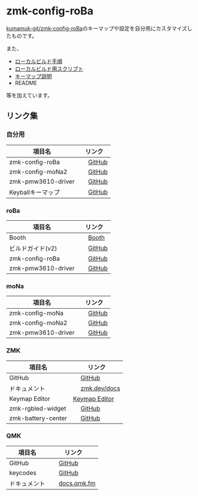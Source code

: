 # zmk-config-roBa
[kumamuk-git/zmk-config-roBa](https://github.com/kumamuk-git/zmk-config-roBa)のキーマップや設定を自分用にカスタマイズしたものです。

また、

- [ローカルビルド手順](https://github.com/kot149/zmk-config-roBa/blob/main/docs/build_locally.md)
- [ローカルビルド用スクリプト](https://github.com/kot149/zmk-config-roBa/blob/main/scripts)
- [キーマップ説明](https://github.com/kot149/zmk-config-roBa/blob/main/docs/keymap.md)
- README

等を加えています。

## リンク集

### 自分用
| 項目名 | リンク |
|---------|-------|
| zmk-config-roBa | <img src="https://github.com/favicon.ico" width="16" height="16"> [GitHub](https://github.com/kot149/zmk-config-roBa) |
| zmk-config-moNa2 | <img src="https://github.com/favicon.ico" width="16" height="16"> [GitHub](https://github.com/kot149/zmk-config-moNa2) |
| zmk-pmw3610-driver | <img src="https://github.com/favicon.ico" width="16" height="16"> [GitHub](https://github.com/kot149/zmk-pmw3610-driver) |
| Keyballキーマップ | <img src="https://github.com/favicon.ico" width="16" height="16"> [GitHub](https://github.com/kot149/keyball/blob/master/qmk_firmware/keyboards/keyball/keyball39/keymaps/viax/keymap.c) |

### roBa

| 項目名 | リンク |
|---------|-------|
| Booth | <img src="https://booth.pm/favicon.ico" width="16" height="16"> [Booth](https://kumamuk.booth.pm) |
| ビルドガイド(v2) | <img src="https://github.com/favicon.ico" width="16" height="16"> [GitHub](https://github.com/kumamuk-git/roBa/blob/main/doc/v2/buildguide_v2.md) |
| zmk-config-roBa | <img src="https://github.com/favicon.ico" width="16" height="16"> [GitHub](https://github.com/kumamuk-git/zmk-config-roBa) |
| zmk-pmw3610-driver | <img src="https://github.com/favicon.ico" width="16" height="16"> [GitHub](https://github.com/kumamuk-git/zmk-pmw3610-driver) |

### moNa

| 項目名 | リンク |
|---------|-------|
| zmk-config-moNa | <img src="https://github.com/favicon.ico" width="16" height="16"> [GitHub](https://github.com/sayu-hub/zmk-config-moNa) |
| zmk-config-moNa2 | <img src="https://github.com/favicon.ico" width="16" height="16"> [GitHub](https://github.com/sayu-hub/zmk-config-moNa2) |
| zmk-pmw3610-driver | <img src="https://github.com/favicon.ico" width="16" height="16"> [GitHub](https://github.com/sayu-hub/zmk-pmw3610-driver) |

### ZMK

| 項目名 | リンク |
|---------|-------|
| GitHub | <img src="https://github.com/favicon.ico" width="16" height="16"> [GitHub](https://github.com/zmkfirmware/zmk) |
| ドキュメント | <img src="https://raw.githubusercontent.com/zmkfirmware/zmk/refs/heads/main/docs/static/img/zmk_logo.svg" width="16" height="16"> [zmk.dev/docs](https://zmk.dev/docs) |
| Keymap Editor | [Keymap Editor](https://nickcoutsos.github.io/keymap-editor/) |
| zmk-rgbled-widget | <img src="https://github.com/favicon.ico" width="16" height="16"> [GitHub](https://github.com/caksoylar/zmk-rgbled-widget) |
| zmk-battery-center | <img src="https://github.com/favicon.ico" width="16" height="16"> [GitHub](https://github.com/kot149/zmk-battery-center) |

### QMK

| 項目名 | リンク |
|---------|-------|
| GitHub | <img src="https://github.com/favicon.ico" width="16" height="16"> [GitHub](https://github.com/qmk/qmk_firmware) |
| keycodes | <img src="https://github.com/favicon.ico" width="16" height="16"> [GitHub](https://github.com/qmk/qmk_firmware/blob/master/quantum/keycodes.h) |
| ドキュメント | <img src="https://docs.qmk.fm/favicon.ico" width="16" height="16"> [docs.qmk.fm](https://docs.qmk.fm) |
